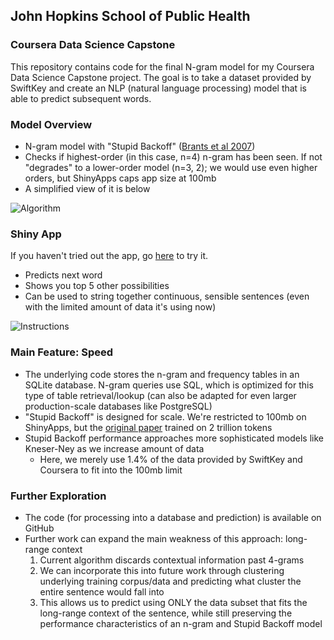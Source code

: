 ## John Hopkins School of Public Health
### Coursera Data Science Capstone

This repository contains code for the final N-gram model for my Coursera
Data Science Capstone project. The goal is to take a dataset provided by
SwiftKey and create an NLP (natural language processing) model that is able
to predict subsequent words.

### Model Overview
- N-gram model with "Stupid Backoff" ([Brants et al 2007](http://www.cs.columbia.edu/~smaskey/CS6998-0412/supportmaterial/langmodel_mapreduce.pdf))
- Checks if highest-order (in this case, n=4) n-gram has been seen. If not "degrades" to a lower-order model (n=3, 2); we would use even higher orders, but ShinyApps caps app size at 100mb
- A simplified view of it is below

![Algorithm](https://raw.githubusercontent.com/j-wang/DataScienceCapstone/master/final/images/algo-flow.png)

### Shiny App
If you haven't tried out the app, go [here]("https://j-wang.shinyapps.io/ngram_predictor/") to try it.

- Predicts next word
- Shows you top 5 other possibilities
- Can be used to string together continuous, sensible sentences (even with the limited amount of data it's using now)

![Instructions](https://raw.githubusercontent.com/j-wang/DataScienceCapstone/master/final/images/overview.png)

### Main Feature: Speed
- The underlying code stores the n-gram and frequency tables in an SQLite database. N-gram queries use SQL, which is
optimized for this type of table retrieval/lookup (can also be adapted for even larger production-scale databases
like PostgreSQL)
- "Stupid Backoff" is designed for scale. We're restricted to 100mb on ShinyApps, but the
[original paper](http://www.cs.columbia.edu/~smaskey/CS6998-0412/supportmaterial/langmodel_mapreduce.pdf)
trained on 2 trillion tokens
- Stupid Backoff performance approaches more sophisticated models like Kneser-Ney as we increase amount of data
    - Here, we merely use 1.4% of the data provided by SwiftKey and Coursera to fit into the 100mb limit

### Further Exploration
- The code (for processing into a database and prediction) is available on GitHub
- Further work can expand the main weakness of this approach: long-range context
    1. Current algorithm discards contextual information past 4-grams
    2. We can incorporate this into future work through clustering underlying training corpus/data and predicting what cluster the entire sentence would fall into
    3. This allows us to predict using ONLY the data subset that fits the long-range context of the sentence, while still preserving the performance characteristics of an n-gram and Stupid Backoff model
